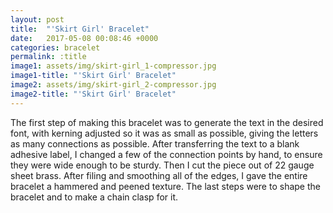 ```yaml
---
layout: post
title:  "'Skirt Girl' Bracelet"
date:   2017-05-08 00:08:46 +0000
categories: bracelet
permalink: :title
image1: assets/img/skirt-girl_1-compressor.jpg
image1-title: "'Skirt Girl' Bracelet"
image2: assets/img/skirt-girl_2-compressor.jpg
image2-title: "'Skirt Girl' Bracelet"
---
```

The first step of making this bracelet was to generate the text in the desired font, with kerning adjusted so it was as small as possible, giving the letters as many connections as possible. After transferring the text to a blank adhesive label, I changed a few of the connection points by hand, to ensure they were wide enough to be sturdy. Then I cut the piece out of 22 gauge sheet brass. After filing and smoothing all of the edges, I gave the entire bracelet a hammered and peened texture. The last steps were to shape the bracelet and to make a chain clasp for it.

